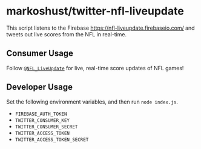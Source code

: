 # markoshust/twitter-nfl-liveupdate

This script listens to the Firebase <a href="https://nfl-liveupdate.firebaseio.com/" target="_blank">https://nfl-liveupdate.firebaseio.com/</a> and tweets out live scores from the NFL in real-time.

## Consumer Usage

Follow <a href="https://twitter.com/NFL_LiveUpdate" target="_blank">`@NFL_LiveUpdate`</a> for live, real-time score updates of NFL games!

## Developer Usage

Set the following environment variables, and then run `node index.js`.

- `FIREBASE_AUTH_TOKEN`
- `TWITTER_CONSUMER_KEY`
- `TWITTER_CONSUMER_SECRET`
- `TWITTER_ACCESS_TOKEN`
- `TWITTER_ACCESS_TOKEN_SECRET`

